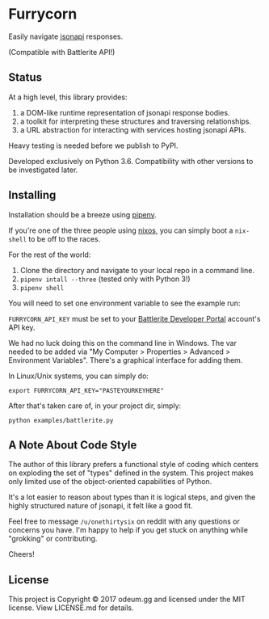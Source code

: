 # Furrycorn

Easily navigate [jsonapi](http://jsonapi.org/) responses.

(Compatible with Battlerite API!)


## Status

At a high level, this library provides:

1. a DOM-like runtime representation of jsonapi response bodies.
2. a toolkit for interpreting these structures and traversing relationships.
3. a URL abstraction for interacting with services hosting jsonapi APIs.

Heavy testing is needed before we publish to PyPI.

Developed exclusively on Python 3.6. Compatibility with other versions to be
investigated later.

## Installing

Installation should be a breeze using [pipenv](https://docs.pipenv.org/).

If you're one of the three people using [nixos](https://nixos.org), you can
simply boot a `nix-shell` to be off to the races.

For the rest of the world:

1. Clone the directory and navigate to your local repo in a command line.
2. `pipenv intall --three` (tested only with Python 3!)
3. `pipenv shell`

You will need to set one environment variable to see the example run:

`FURRYCORN_API_KEY` must be set to your [Battlerite Developer Portal](https://developer.battlerite.com) account's
API key.

We had no luck doing this on the command line in Windows. The var needed
to be added via "My Computer > Properties > Advanced > Environment Variables".
There's a graphical interface for adding them.

In Linux/Unix systems, you can simply do:

`export FURRYCORN_API_KEY="PASTEYOURKEYHERE"`

After that's taken care of, in your project dir, simply:

`python examples/battlerite.py`


## A Note About Code Style

The author of this library prefers a functional style of coding which centers
on exploding the set of "types" defined in the system. This project makes only
limited use of the object-oriented capabilities of Python.

It's a lot easier to reason about types than it is logical steps, and given
the highly structured nature of jsonapi, it felt like a good fit.

Feel free to message `/u/onethirtysix` on reddit with any questions or concerns
you have. I'm happy to help if you get stuck on anything while "grokking" or
contributing.

Cheers!


## License

This project is Copyright © 2017 odeum.gg and licensed under the MIT license.
View LICENSE.md for details.

